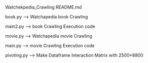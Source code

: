 Watchekpedia_Crawling README.md

book.py --> Watchapedia book Crawling

main2.py --> book Crawling Execution code

movie.py --> Watchapedia movie Crawling

main.py --> movie Crawling Execution code

pivoting.py --> Make Dataframe Interaction Matrix with 2500*8800
